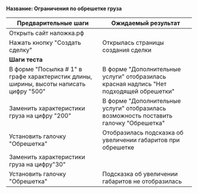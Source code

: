 **Название: Ограничения по обрешетке груза**

**Предварительные шаги** | **Ожидаемый результат**
--- | ---
 Открыть сайт наложка.рф | 
 Нажать кнопку "Создать сделку" | Открылась страницы создания сделки 
**Шаги теста** | 
В форме "Посылка # 1" в графе характеристик длины, ширины, высоты написать цифру "500" | В форме "Дополнительные услуги" отобразилась красная надпись "Нет подходящей обрешетки"
Заменить характеристики груза на цифру "200" | В форме "Дополнительные услуги" отобразилась возможность поставить галочку "Обрешетка"
Установить галочку "Обрешетка" | Отобразилась подсказка об увеличении габаритов при обрешетке
Заменить характеристики груза на цифру"30" |
Установить галочку "Обрешетка" | Подсказка об увеличении габаритов не отобразилась